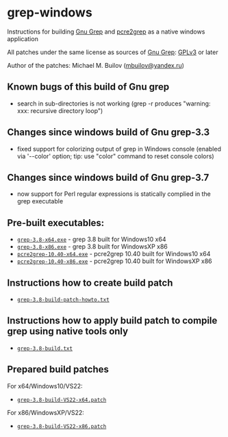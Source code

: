 # grep-windows
Instructions for building [Gnu Grep](https://www.gnu.org/software/grep) and [pcre2grep](https://github.com/PCRE2Project/pcre2) as a native windows application

All patches under the same license as sources of [Gnu Grep](https://www.gnu.org/software/grep): [GPLv3](https://www.gnu.org/licenses/gpl-3.0.html) or later

Author of the patches: Michael M. Builov (mbuilov@yandex.ru)

## Known bugs of this build of Gnu grep
- search in sub-directories is not working (grep -r produces "warning: xxx: recursive directory loop")

## Changes since windows build of Gnu grep-3.3
- fixed support for colorizing output of grep in Windows console (enabled via '--color' option; tip: use "color" command to reset console colors)

## Changes since windows build of Gnu grep-3.7
- now support for Perl regular expressions is statically complied in the grep executable

## Pre-built executables:
- [`grep-3.8-x64.exe`](/grep-3.8-x64.exe) - grep 3.8 built for Windows10 x64
- [`grep-3.8-x86.exe`](/grep-3.8-x86.exe) - grep 3.8 built for WindowsXP x86
- [`pcre2grep-10.40-x64.exe`](/pcre2grep-10.40-x64.exe) - pcre2grep 10.40 built for Windows10 x64
- [`pcre2grep-10.40-x86.exe`](/pcre2grep-10.40-x86.exe) - pcre2grep 10.40 built for WindowsXP x86

## Instructions how to create build patch
- [`grep-3.8-build-patch-howto.txt`](/grep-3.8-build-patch-howto.txt)

## Instructions how to apply build patch to compile grep using native tools only
- [`grep-3.8-build.txt`](/grep-3.8-build.txt)

## Prepared build patches
For x64/Windows10/VS22:
- [`grep-3.8-build-VS22-x64.patch`](/grep-3.8-build-VS22-x64.patch)

For x86/WindowsXP/VS22:
- [`grep-3.8-build-VS22-x86.patch`](/grep-3.8-build-VS22-x86.patch)
